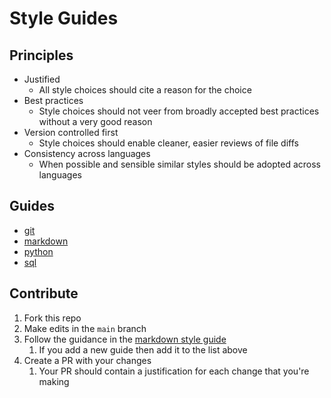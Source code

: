 # Style Guides

## Principles

- Justified
  - All style choices should cite a reason for the choice
- Best practices
  - Style choices should not veer from broadly accepted best practices without a very good reason
- Version controlled first
  - Style choices should enable cleaner, easier reviews of file diffs
- Consistency across languages
  - When possible and sensible similar styles should be adopted across languages

## Guides

- [git](./git.md)
- [markdown](./markdown.md)
- [python](./python.md)
- [sql](./sql.md)

## Contribute

1. Fork this repo
1. Make edits in the `main` branch
1. Follow the guidance in the [markdown style guide](./markdown.md)
    1. If you add a new guide then add it to the list above
1. Create a PR with your changes
    1. Your PR should contain a justification for each change that you're making
